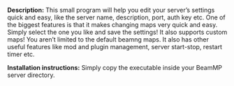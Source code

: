 **Description:** This small program will help you edit your server’s settings quick and easy, like the server name, description, port, auth key etc. One of the biggest features is that it makes changing maps very quick and easy. Simply select the one you like and save the settings! It also supports custom maps! You aren’t limited to the default beamng maps. It also has other useful features like mod and plugin management, server start-stop, restart timer etc.

**Installation instructions:** Simply copy the executable inside your BeamMP server directory.
